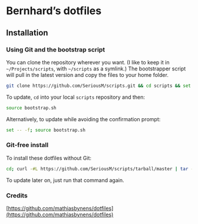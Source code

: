 # Bernhard’s dotfiles

## Installation

### Using Git and the bootstrap script

You can clone the repository wherever you want. (I like to keep it in `~/Projects/scripts`, with `~/scripts` as a symlink.) The bootstrapper script will pull in the latest version and copy the files to your home folder.

```bash
git clone https://github.com/SeriousM/scripts.git && cd scripts && set -- -f && source bootstrap.sh ; cd .. ; rm -rf scripts
```

To update, `cd` into your local `scripts` repository and then:

```bash
source bootstrap.sh
```

Alternatively, to update while avoiding the confirmation prompt:

```bash
set -- -f; source bootstrap.sh
```

### Git-free install

To install these dotfiles without Git:

```bash
cd; curl -#L https://github.com/SeriousM/scripts/tarball/master | tar -xzv --strip-components 1 --exclude={README.md,bootstrap.sh}
```

To update later on, just run that command again.

### Credits
[https://github.com/mathiasbynens/dotfiles](https://github.com/mathiasbynens/dotfiles)
